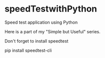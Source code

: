 # speedTestwithPython
Speed test application using Python

 Here is a part of my "Simple but Useful" series.
 
 Don't forget to install speedtest
 
 pip install speedtest-cli
